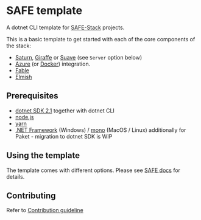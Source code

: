# SAFE template

A dotnet CLI template for [SAFE-Stack](https://safe-stack.github.io/) projects.

This is a basic template to get started with each of the core components of the stack:

* [Saturn](https://saturnframework.github.io/docs/), [Giraffe](https://github.com/giraffe-fsharp/Giraffe) or [Suave](https://suave.io/) (see `Server` option below)
* [Azure](https://azure.microsoft.com/) (or [Docker](https://www.docker.com/)) integration.
* [Fable](http://fable.io/)
* [Elmish](https://fable-elmish.github.io/elmish/)

## Prerequisites

* [dotnet SDK 2.1](https://www.microsoft.com/net/core) together with dotnet CLI
* [node.js](https://nodejs.org/)
* [yarn](https://yarnpkg.com/)
* [.NET Framework](https://www.microsoft.com/net/download/dotnet-framework-runtime) (Windows) / [mono](http://www.mono-project.com/) (MacOS / Linux) additionally for Paket - migration to dotnet SDK is WIP

## Using the template

The template comes with different options. Please see [SAFE docs](https://safe-stack.github.io/docs/template-overview/) for details.

## Contributing

Refer to [Contribution guideline](CONTRIBUTING.md)